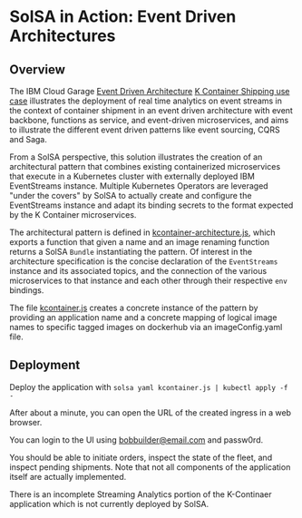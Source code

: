 <!--
#
# Copyright 2019 IBM Corporation
#
# Licensed under the Apache License, Version 2.0 (the "License");
# you may not use this file except in compliance with the License.
# You may obtain a copy of the License at
#
#     http://www.apache.org/licenses/LICENSE-2.0
#
# Unless required by applicable law or agreed to in writing, software
# distributed under the License is distributed on an "AS IS" BASIS,
# WITHOUT WARRANTIES OR CONDITIONS OF ANY KIND, either express or implied.
# See the License for the specific language governing permissions and
# limitations under the License.
-->

# SolSA in Action: Event Driven Architectures

## Overview

The IBM Cloud Garage [Event Driven Architecture](https://www.ibm.com/cloud/garage/architectures/eventDrivenArchitecture/reference-architecture)
[K Container Shipping use case](https://github.com/ibm-cloud-architecture/refarch-kc)
illustrates the deployment of real time analytics on event streams in the context of container shipment in an event driven architecture with event backbone, functions as service, and event-driven microservices, and aims to illustrate the different event driven patterns like event sourcing, CQRS and Saga.

From a SolSA perspective, this solution illustrates the creation of an architectural pattern
that combines existing containerized microservices that execute in a Kubernetes cluster with
externally deployed IBM EventStreams instance.  Multiple Kubernetes Operators
are leveraged "under the covers" by SolSA to actually create and configure the
EventStreams instance and adapt its binding secrets to the format expected by the
K Container microservices.

The architectural pattern is defined in [kcontainer-architecture.js](./kcontainer-architecture.js),
which exports a function that given a name and an image renaming function returns a SolSA `Bundle`
instantiating the pattern.  Of interest in the architecture specification is the concise
declaration of the `EventStreams` instance and its associated topics, and the connection of the
various microservices to that instance and each other through their respective `env` bindings.

The file [kcontainer.js](./kcontainer.js) creates a concrete instance of the pattern by providing
an application name and a concrete mapping of logical image names to specific tagged images on dockerhub
via an imageConfig.yaml file.

## Deployment

Deploy the application with `solsa yaml kcontainer.js | kubectl apply -f -`

After about a minute, you can open the URL of the created ingress
in a web browser.

You can login to the UI using bobbuilder@email.com and passw0rd.

You should be able to initiate orders, inspect the state of the fleet,
and inspect pending shipments. Note that not all components of the
application itself are actually implemented.

There is an incomplete Streaming Analytics portion of the K-Continaer
application which is not currently deployed by SolSA.
